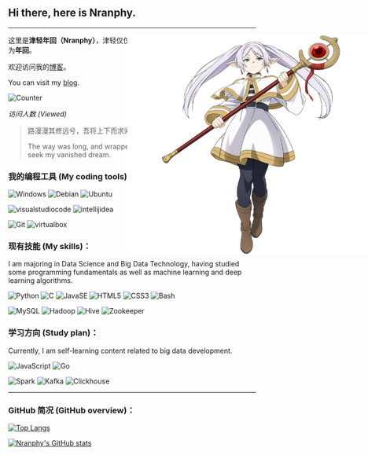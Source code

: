 ## Hi there, here is Nranphy.

* * *

<a href="https://github.com/Nranphy">
    <img src="./imgs/フリーレン.png" 
    style="position: absolute; right: 0px; width: 35em; height: auto;"
    align="right"
    style="width: 25em; height: auto;">
</a>

这里是**津轻年回（Nranphy）**，津轻仅仅是喜欢的作家的故乡，你可以直接称呼我为**年回**。

欢迎访问我的[博客](https://blog.nranp.com)。

You can visit my [blog](https://blog.nranp.com).

<img
src="https://count.getloli.com/get/@Nranphy?theme=rule34"
alt="Counter"
style="width: 20em; height: auto;">

*访问人数 (Viewed)*

> 路漫漫其修远兮，吾将上下而求索。
> 
> The way was long, and wrapped in gloom did seem,
> As I urged on to seek my vanished dream.

### 我的编程工具 (My coding tools)：

![Windows](https://img.shields.io/badge/-Windows-0078D6?style=flat-square&logo=Windows&logoColor=fff) ![Debian](https://img.shields.io/badge/-Debian-A81D33?style=flat-square&logo=Debian&logoColor=fff) ![Ubuntu](https://img.shields.io/badge/-Ubuntu-E95420?style=flat-square&logo=Ubuntu&logoColor=fff)

![visualstudiocode](https://img.shields.io/badge/-VSCode-007ACC?style=flat-square&logo=visualstudiocode&logoColor=fff) ![intellijidea](https://img.shields.io/badge/-IJ_IDEA-000?style=flat-square&logo=intellijidea&logoColor=fff)

![Git](https://img.shields.io/badge/-Git-F05032?style=flat-square&logo=git&logoColor=fff) ![virtualbox](https://img.shields.io/badge/-VirtualBox-183A61?style=flat-square&logo=virtualbox&logoColor=fff)

### 现有技能 (My skills)：

I am majoring in Data Science and Big Data Technology,
having studied some programming fundamentals
as well as machine learning and deep learning algorithms.

![Python](https://img.shields.io/badge/-Python-3776AB?style=flat-square&logo=Python&logoColor=fff) ![C](https://img.shields.io/badge/-C-A8B9CC?style=flat-square&logo=C&logoColor=fff) ![JavaSE](https://img.shields.io/badge/-JavaSE-orange?style=flat-square&logo=Oracle&logoColor=fff) ![HTML5](https://img.shields.io/badge/-HTML5-E34F26?style=flat-square&logo=HTML5&logoColor=fff) ![CSS3](https://img.shields.io/badge/-CSS3-1572B6?style=flat-square&logo=CSS3&logoColor=fff) ![Bash](https://img.shields.io/badge/-GNUBash-4EAA25?style=flat-square&logo=GNUBash&logoColor=fff)

![MySQL](https://img.shields.io/badge/-MySQL-4479A1?style=flat-square&logo=MySQL&logoColor=fff) ![Hadoop](https://img.shields.io/badge/-Hadoop-66CCFF?style=flat-square&logo=ApacheHadoop&logoColor=000) ![Hive](https://img.shields.io/badge/-Hive-FDEE21?style=flat-square&logo=ApacheHive&logoColor=000) ![Zookeeper](https://img.shields.io/badge/-Zookeeper-4b7835?style=flat-square&logo=Apache&logoColor=fff)

### 学习方向 (Study plan)：

Currently, I am self-learning content related to big data development.

![JavaScript](https://img.shields.io/badge/-JavaScript-F7DF1E?style=flat-square&logo=JavaScript&logoColor=000)  ![Go](https://img.shields.io/badge/-Go-00ADD8?style=flat-square&logo=Go&logoColor=fff)

![Spark](https://img.shields.io/badge/-Spark-E25A1C?style=flat-square&logo=ApacheSpark&logoColor=fff) ![Kafka](https://img.shields.io/badge/-Kafka-231F20?style=flat-square&logo=ApacheKafka&logoColor=fff) ![Clickhouse](https://img.shields.io/badge/-Clickhouse-efcf3a?style=flat-square&logo=Apache&logoColor=000)

* * *

### GitHub 简况 (GitHub overview)：

[![Top Langs](https://github-readme-stats.vercel.app/api/top-langs/?username=Nranphy&theme=tokyonight)](https://github.com/Nranphy)

[![Nranphy's GitHub stats](https://github-readme-stats.vercel.app/api?username=Nranphy&show_icons=true&theme=tokyonight)](https://github.com/Nranphy)
